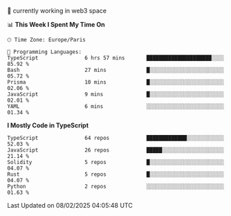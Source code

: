 🔭 currently working in web3 space

<!--START_SECTION:waka-->
📊 **This Week I Spent My Time On** 

```text
🕑︎ Time Zone: Europe/Paris

💬 Programming Languages: 
TypeScript               6 hrs 57 mins       █████████████████████░░░░   85.92 % 
Bash                     27 mins             █░░░░░░░░░░░░░░░░░░░░░░░░   05.72 % 
Prisma                   10 mins             █░░░░░░░░░░░░░░░░░░░░░░░░   02.06 % 
JavaScript               9 mins              █░░░░░░░░░░░░░░░░░░░░░░░░   02.01 % 
YAML                     6 mins              ░░░░░░░░░░░░░░░░░░░░░░░░░   01.34 % 
```

**I Mostly Code in TypeScript** 

```text
TypeScript               64 repos            █████████████░░░░░░░░░░░░   52.03 % 
JavaScript               26 repos            █████░░░░░░░░░░░░░░░░░░░░   21.14 % 
Solidity                 5 repos             █░░░░░░░░░░░░░░░░░░░░░░░░   04.07 % 
Rust                     5 repos             █░░░░░░░░░░░░░░░░░░░░░░░░   04.07 % 
Python                   2 repos             ░░░░░░░░░░░░░░░░░░░░░░░░░   01.63 % 
```




 Last Updated on 08/02/2025 04:05:48 UTC
<!--END_SECTION:waka-->

